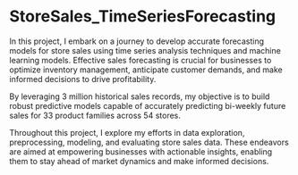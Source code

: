 # StoreSales_TimeSeriesForecasting

In this project, I embark on a journey to develop accurate forecasting models for store sales using time series analysis techniques and machine learning models. Effective sales forecasting is crucial for businesses to optimize inventory management, anticipate customer demands, and make informed decisions to drive profitability.

By leveraging 3 million historical sales records, my objective is to build robust predictive models capable of accurately predicting bi-weekly future sales for 33 product families across 54 stores.

Throughout this project, I explore my efforts in data exploration, preprocessing, modeling, and evaluating store sales data. These endeavors are aimed at empowering businesses with actionable insights, enabling them to stay ahead of market dynamics and make informed decisions.
